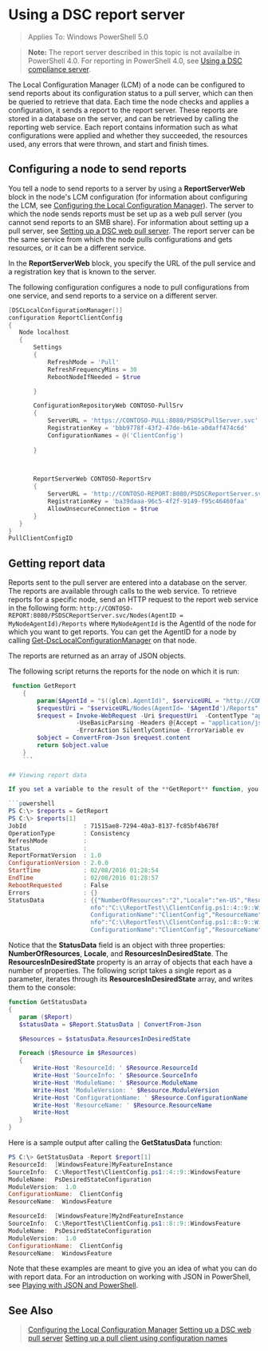 # Using a DSC report server

> Applies To: Windows PowerShell 5.0

> **Note:** The report server described in this topic is not availalbe in PowerShell 4.0. For reporting in PowerShell 4.0, see [Using a DSC compliance server](complianceServer.md).

The Local Configuration Manager (LCM) of a node can be configured to send reports about its configuration status to a pull server, which can then be queried to retrieve that data. Each time the node checks and applies
a configuration, it sends a report to the report server. These reports are stored in a database on the server, and can be retrieved by calling the reporting web service. Each report contains
information such as what configurations were applied and whether they succeeded, the resources used, any errors that were thrown, and start and finish times.

## Configuring a node to send reports

You tell a node to send reports to a server by using a **ReportServerWeb** block in the node's LCM configuration (for information about configuring the LCM,
 see [Configuring the Local Configuration Manager](metaConfig.md)). The server to which the node sends reports must be set up as a web pull server (you cannot send reports
 to an SMB share). For information about setting up a pull server, see [Setting up a DSC web pull server](pullServer.md). The report server can be the same service from which
 the node pulls configurations and gets resources, or it can be a different service.
 
 In the **ReportServerWeb** block, you specify the URL of the pull service
 and a registration key that is known to the server.
 
  The following configuration configures a node to pull configurations from one service, and send reports
 to a service on a different server. 
 
 ```powershell
[DSCLocalConfigurationManager()]
configuration ReportClientConfig
{
    Node localhost
    {
        Settings
        {
            RefreshMode = 'Pull'
            RefreshFrequencyMins = 30 
            RebootNodeIfNeeded = $true

        }

        ConfigurationRepositoryWeb CONTOSO-PullSrv
        {
            ServerURL = 'https://CONTOSO-PULL:8080/PSDSCPullServer.svc'
            RegistrationKey = 'bbb9778f-43f2-47de-b61e-a0daff474c6d'
            ConfigurationNames = @('ClientConfig')
            
        }

        

        ReportServerWeb CONTOSO-ReportSrv
        {
            ServerURL = 'http://CONTOSO-REPORT:8080/PSDSCReportServer.svc'
            RegistrationKey = 'ba39daaa-96c5-4f2f-9149-f95c46460faa'
            AllowUnsecureConnection = $true
        }
    }
}
PullClientConfigID
```

## Getting report data

Reports sent to the pull server are entered into a database on the server. The reports are available through calls to the web service. To retrieve reports for a specific node, 
send an HTTP request to the report web service in the following form:
`http://CONTOSO-REPORT:8080/PSDSCReportServer.svc/Nodes(AgentID = MyNodeAgentId)/Reports` 
where `MyNodeAgentId` is the AgentId of the node for which you want to get reports. You can get the AgentID for a node by calling [Get-DscLocalConfigurationManager](https://technet.microsoft.com/en-us/library/dn407378.aspx)
on that node.

The reports are returned as an array of JSON objects.

The following script returns the reports for the node on which it is run:

```powershell
 function GetReport
    {
        param($AgentId = "$((glcm).AgentId)", $serviceURL = "http://CONTOSO-REPORT:8080/PSDSCReportServer.svc")
        $requestUri = "$serviceURL/Nodes(AgentId= '$AgentId')/Reports"
        $request = Invoke-WebRequest -Uri $requestUri  -ContentType "application/json;odata=minimalmetadata;streaming=true;charset=utf-8" `
                   -UseBasicParsing -Headers @{Accept = "application/json";ProtocolVersion = "2.0"} `
                   -ErrorAction SilentlyContinue -ErrorVariable ev
        $object = ConvertFrom-Json $request.content
        return $object.value
    }
    ```
    
## Viewing report data

If you set a variable to the result of the **GetReport** function, you can view the individual fields in an element of the array that is returned:

```powershell
PS C:\> $reports = GetReport
PS C:\> $reports[1]
JobId                : 71515ae8-7294-40a3-8137-fc85bf4b678f
OperationType        : Consistency
RefreshMode          : 
Status               : 
ReportFormatVersion  : 1.0
ConfigurationVersion : 2.0.0
StartTime            : 02/08/2016 01:28:54
EndTime              : 02/08/2016 01:28:57
RebootRequested      : False
Errors               : {}
StatusData           : {{"NumberOfResources":"2","Locale":"en-US","ResourcesInDesiredState":[{"ResourceId":"[WindowsFeature]MyFeatureInstance","SourceI
                       nfo":"C:\\ReportTest\\ClientConfig.ps1::4::9::WindowsFeature","ModuleName":"PsDesiredStateConfiguration","ModuleVersion":"1.0","
                       ConfigurationName":"ClientConfig","ResourceName":"WindowsFeature"},{"ResourceId":"[WindowsFeature]My2ndFeatureInstance","SourceI
                       nfo":"C:\\ReportTest\\ClientConfig.ps1::8::9::WindowsFeature","ModuleName":"PsDesiredStateConfiguration","ModuleVersion":"1.0","
                       ConfigurationName":"ClientConfig","ResourceName":"WindowsFeature"}]}}
```

Notice that the **StatusData** field is an object with three properties: **NumberOfResources**, **Locale**, and **ResourcesInDesiredState**. The **ResourcesInDesiredState**
property is an array of objects that each have a number of properties. The following script takes a single report as a parameter, iterates through its **ResourcesInDesiredState**
array, and writes them to the console:
 
 ```powershell
 function GetStatusData
{
    param ($Report)
    $statusData = $Report.StatusData | ConvertFrom-Json

    $Resources = $statusData.ResourcesInDesiredState

    Foreach ($Resource in $Resources)
    {
        Write-Host 'ResourceId: ' $Resource.ResourceId
        Write-Host 'SourceInfo: ' $Resource.SourceInfo
        Write-Host 'ModuleName: ' $Resource.ModuleName
        Write-Host 'ModuleVersion: ' $Resource.ModuleVersion
        Write-Host 'ConfigurationName: ' $Resource.ConfigurationName
        Write-Host 'ResourceName: ' $Resource.ResourceName
        Write-Host
    }
}
```

Here is a sample output after calling the **GetStatusData** function:

```powershell
PS C:\> GetStatusData -Report $report[1]
ResourceId:  [WindowsFeature]MyFeatureInstance
SourceInfo:  C:\ReportTest\ClientConfig.ps1::4::9::WindowsFeature
ModuleName:  PsDesiredStateConfiguration
ModuleVersion:  1.0
ConfigurationName:  ClientConfig
ResourceName:  WindowsFeature

ResourceId:  [WindowsFeature]My2ndFeatureInstance
SourceInfo:  C:\ReportTest\ClientConfig.ps1::8::9::WindowsFeature
ModuleName:  PsDesiredStateConfiguration
ModuleVersion:  1.0
ConfigurationName:  ClientConfig
ResourceName:  WindowsFeature
```

Note that these examples are meant to give you an idea of what you can do with report data. For an introduction on working with JSON in PowerShell, see
[Playing with JSON and PowerShell](https://blogs.technet.microsoft.com/heyscriptingguy/2015/10/08/playing-with-json-and-powershell/).

## See Also
>[Configuring the Local Configuration Manager](megaConfig.md)
>[Setting up a DSC web pull server](pullServer.md)
>[Setting up a pull client using configuration names](pullClientConfigNames.md)


